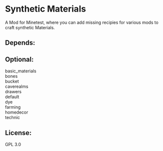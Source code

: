 # Synthetic Materials

A Mod for Minetest, where you can add missing recipies for various mods to craft synthetic Materials.

## Depends:<br>

## Optional:<br>
basic_materials<br>
bones<br>
bucket<br>
caverealms<br>
drawers<br>
default<br>
dye<br>
farming<br>
homedecor<br>
technic<br>

## License: 
GPL 3.0
